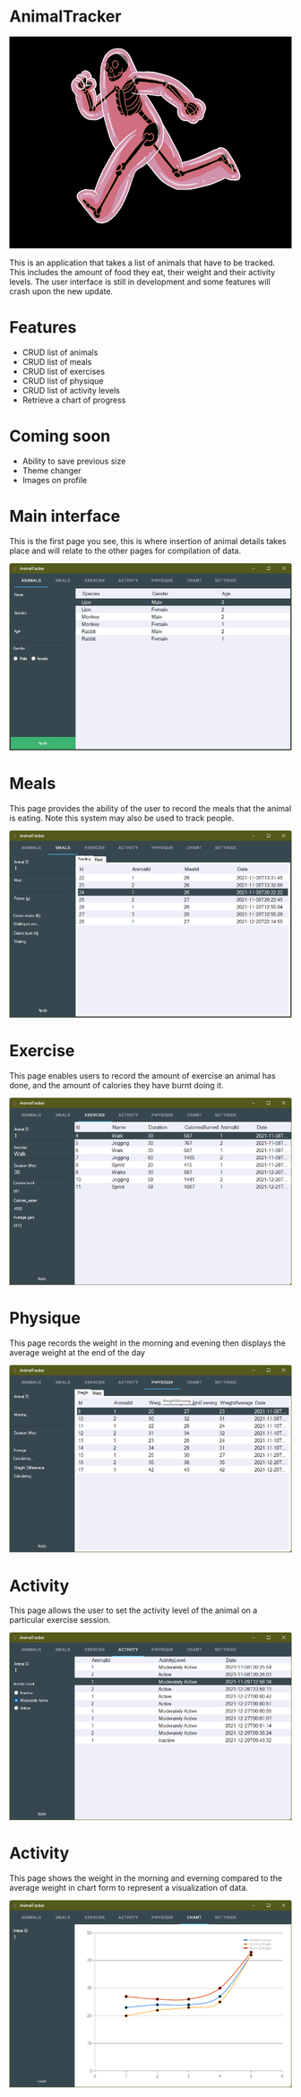 # AnimalTracker

<img src="screenshots/running.gif" alt="running man" >

This is an application that takes a list of animals that have to be tracked. This includes the amount of food they eat, their weight and their activity levels. The user interface is still in development and some features will crash upon the new update.

# Features

- CRUD list of animals
- CRUD list of meals
- CRUD list of exercises
- CRUD list of physique
- CRUD list of activity levels
- Retrieve a chart of progress

# Coming soon
- Ability to save previous size
- Theme changer
- Images on profile

# Main interface

This is the first page you see, this is where insertion of animal details takes place and will relate to the other pages for compilation of data.

<img src="screenshots/home.png" alt="Main interface" >

# Meals

This page provides the ability of the user to record the meals that the animal is eating. Note this system may also be used to track people.

<img src="screenshots/meals.png" alt="Meals interface" >

# Exercise

This page enables users to record the amount of exercise an animal has done, and the amount of calories they have burnt doing it.

<img src="screenshots/exercise.png" alt="Meals interface" >

# Physique

This page records the weight in the morning and evening then displays the average weight at the end of the day

<img src="screenshots/physique.png" alt="Physique interface" >

# Activity

This page allows the user to set the activity level of the animal on a particular exercise session.

<img src="screenshots/activity.png" alt="Activity interface" >

# Activity

This page shows the weight in the morning and everning compared to the average weight in chart form to represent a visualization of data.

<img src="screenshots/chart.png" alt="Chart interface" >